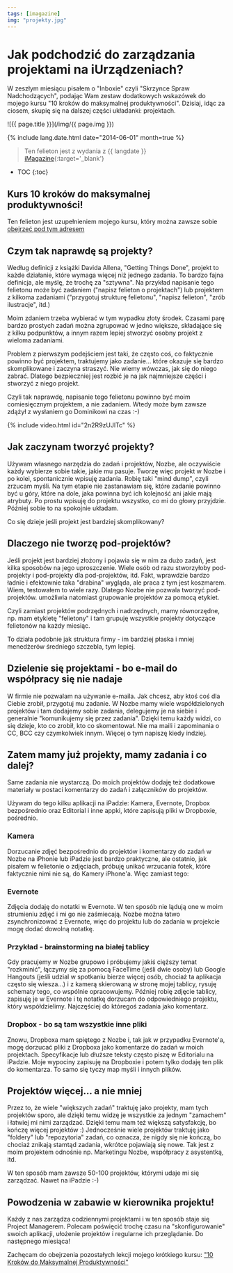 ```yaml
---
tags: [imagazine]
img: "projekty.jpg"
---
```


# Jak podchodzić do zarządzania projektami na iUrządzeniach?

W zeszłym miesiącu pisałem o "Inboxie" czyli "Skrzynce Spraw Nadchodzących", podając Wam zestaw dodatkowych wskazówek do mojego kursu "10 kroków do maksymalnej produktywności". Dzisiaj, idąc za ciosem, skupię się na dalszej części układanki: projektach.

<!--More-->

![{{ page.title }}](/img/{{ page.img }})

{% include lang.date.html date="2014-06-01" month=true %}

> Ten felieton jest z wydania z {{ langdate }} [iMagazine](https://imagazine.pl){:target='_blank'}

* TOC
{:toc}

## Kurs 10 kroków do maksymalnej produktywności!

Ten felieton jest uzupełnieniem mojego kursu, który można zawsze sobie [obejrzeć pod tym adresem][kurs]

## Czym tak naprawdę są projekty?

Według definicji z książki Davida Allena, "Getting Things Done", projekt to każde działanie, które wymaga więcej niż jednego zadania. To bardzo fajna definicja, ale myślę, że trochę za "sztywna". Na przykład napisanie tego felietonu może być zadaniem ("napisz felieton o projektach") lub projektem z kilkoma zadaniami ("przygotuj strukturę felietonu", "napisz felieton", "zrób ilustracje", itd.)

Moim zdaniem trzeba wybierać w tym wypadku złoty środek. Czasami parę bardzo prostych zadań można zgrupować w jedno większe, składające się z kilku podpunktów, a innym razem lepiej stworzyć osobny projekt z wieloma zadaniami.

Problem z pierwszym podejściem jest taki, że często coś, co faktycznie powinno być projektem, traktujemy jako zadanie... które okazuje się bardzo skomplikowane i zaczyna straszyć. Nie wiemy wówczas, jak się do niego zabrać. Dlatego bezpieczniej jest rozbić je na jak najmniejsze części i stworzyć z niego projekt.

Czyli tak naprawdę, napisanie tego felietonu powinno być moim comiesięcznym projektem, a nie zadaniem. Wtedy może bym zawsze zdążył z wysłaniem go Dominikowi na czas :-)

{% include video.html id="2n2R9zUJlTc" %}

## Jak zaczynam tworzyć projekty?

Używam własnego narzędzia do zadań i projektów, Nozbe, ale oczywiście każdy wybierze sobie takie, jakie mu pasuje. Tworzę więc projekt w Nozbe i po kolei, spontanicznie wpisuję zadania. Robię taki "mind dump", czyli zrzucam myśli. Na tym etapie nie zastanawiam się, które zadanie powinno być u góry, które na dole, jaka powinna być ich kolejność ani jakie mają atrybuty. Po prostu wpisuję do projektu wszystko, co mi do głowy przyjdzie. Później sobie to na spokojnie układam.

Co się dzieje jeśli projekt jest bardziej skomplikowany? 

## Dlaczego nie tworzę pod-projektów?

Jeśli projekt jest bardziej złożony i pojawia się w nim za dużo zadań, jest kilka sposobów na jego uproszczenie. Wiele osób od razu stworzyłoby pod-projekty i pod-projekty dla pod-projektów, itd. Fakt, wprawdzie bardzo ładnie i efektownie taka "drabina" wygląda, ale praca z tym jest koszmarem. Wiem, testowałem to wiele razy. Dlatego Nozbe nie pozwala tworzyć pod-projektów. umożliwia natomiast grupowanie projektów za pomocą etykiet.

Czyli zamiast projektów podrzędnych i nadrzędnych, mamy równorzędne, np. mam etykietę "felietony" i tam grupuję wszystkie projekty dotyczące felietonów na każdy miesiąc.

To działa podobnie jak struktura firmy - im bardziej płaska i mniej menedżerów średniego szczebla, tym lepiej.

## Dzielenie się projektami - bo e-mail do współpracy się nie nadaje

W firmie nie pozwalam na używanie e-maila. Jak chcesz, aby ktoś coś dla Ciebie zrobił, przygotuj mu zadanie. W Nozbe mamy wiele współdzielonych projektów i tam dodajemy sobie zadania, delegujemy je na siebie i generalnie "komunikujemy się przez zadania". Dzięki temu każdy widzi, co się dzieje, kto co zrobił, kto co skomentował. Nie ma maili i zapominania o CC, BCC czy czymkolwiek innym. Więcej o tym napiszę kiedy indziej.

## Zatem mamy już projekty, mamy zadania i co dalej?

Same zadania nie wystarczą. Do moich projektów dodaję też dodatkowe materiały w postaci komentarzy do zadań i załączników do projektów.

Używam do tego kilku aplikacji na iPadzie: Kamera, Evernote, Dropbox bezpośrednio oraz Editorial i inne appki, które zapisują pliki w Dropboxie, pośrednio.

### Kamera

Dorzucanie zdjęć bezpośrednio do projektów i komentarzy do zadań w Nozbe na iPhonie lub iPadzie jest bardzo praktyczne, ale ostatnio, jak pisałem w felietonie o zdjęciach, próbuję unikać wrzucania fotek, które faktycznie nimi nie są, do Kamery iPhone'a. Więc zamiast tego:

### Evernote

Zdjęcia dodaję do notatki w Evernote. W ten sposób nie lądują one w moim strumieniu zdjęć i mi go nie zaśmiecają. Nozbe można łatwo zsynchronizować z Evernote, więc do projektu lub do zadania w projekcie mogę dodać dowolną notatkę.

### Przykład - brainstorming na białej tablicy

Gdy pracujemy w Nozbe grupowo i próbujemy jakiś cięższy temat "rozkminić", łączymy się za pomocą FaceTime (jeśli dwie osoby) lub Google Hangouts (jeśli udzial w spotkaniu bierze więcej osób, chociaż ta aplikacja często się wiesza...) i z kamerą skierowaną w stronę mojej tablicy, rysuję schematy tego, co wspólnie opracowujemy. Później robię zdjęcie tablicy, zapisuję je w Evernote i tę notatkę dorzucam do odpowiedniego projektu, który współdzielimy. Najczęściej do któregoś zadania jako komentarz.

### Dropbox - bo są tam wszystkie inne pliki

Znowu, Dropboxa mam spiętego z Nozbe i, tak jak w przypadku Evernote'a, mogę dorzucać pliki z Dropboxa jako komentarze do zadań w moich projektach. Specyfikacje lub dłuższe teksty często piszę w Editorialu na iPadzie. Moje wypociny zapisuję na Dropboxie i potem tylko dodaję ten plik do komentarza. To samo się tyczy map myśli i innych plików.

## Projektów więcej... a nie mniej

Przez to, że wiele "większych zadań" traktuję jako projekty, mam tych projektów sporo, ale dzięki temu widzę je wszystkie za jednym "zamachem" i łatwiej mi nimi zarządzać. Dzięki temu mam też większą satysfakcję, bo kończę więcej projektów :) Jednocześnie wiele projektów traktuję jako "foldery" lub "repozytoria" zadań, co oznacza, że nigdy się nie kończą, bo chociaż znikają stamtąd zadania, wkrótce pojawiają się nowe. Tak jest z moim projektem odnośnie np. Marketingu Nozbe, współpracy z asystentką, itd.

W ten sposób mam zawsze 50-100 projektów, którymi udaje mi się zarządzać. Nawet na iPadzie :-)

## Powodzenia w zabawie w kierownika projektu!

Każdy z nas zarządza codziennymi projektami i w ten sposób staje się Project Managerem. Polecam poświęcić trochę czasu na "skonfigurowanie" swoich aplikacji, ułożenie projektów i regularne ich przeglądanie. Do następnego miesiąca!

Zachęcam do obejrzenia pozostałych lekcji mojego krótkiego kursu: ["10 Kroków do Maksymalnej Produktywności"][kurs]

[kurs]: https://help.nozbe.com/pl/bonus/introduction/


[n]: https://michael.gratis/nozbe_pl
[np]: https://michael.gratis/nozbepersonal_pl